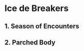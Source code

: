 # Ice de Breakers

## 1. Season of Encounters
<div class="amara-embed" data-url="http://www.youtube.com/watch?v=2_muefaHDOc" data-team="null" data-initial-language="en" data-show-subtitles-default="true"></div>

## 2. Parched Body
<div class="amara-embed" data-url="http://www.youtube.com/watch?v=Prr9iVVyBzU" data-team="null" data-initial-language="en" data-show-subtitles-default="true"></div>

<script type="text/javascript" src="https://amara.org/embedder-iframe"></script>